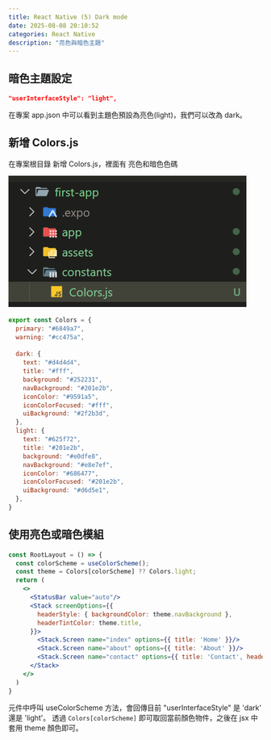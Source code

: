 ```yaml
---
title: React Native (5) Dark mode
date: 2025-08-08 20:10:52
categories: React Native
description: "亮色與暗色主題"
---
```


## 暗色主題設定

```json
"userInterfaceStyle": "light",
```

在專案 app.json 中可以看到主題色預設為亮色(light)，我們可以改為 dark。

## 新增 Colors.js

在專案根目錄 新增 Colors.js，裡面有 亮色和暗色色碼

![](../images/React-native/react-native-6.png)

```js
export const Colors = {
  primary: "#6849a7",
  warning: "#cc475a",
  
  dark: {
    text: "#d4d4d4",
    title: "#fff",
    background: "#252231",
    navBackground: "#201e2b",
    iconColor: "#9591a5",
    iconColorFocused: "#fff",
    uiBackground: "#2f2b3d",
  },
  light: {
    text: "#625f72",
    title: "#201e2b",
    background: "#e0dfe8",
    navBackground: "#e8e7ef",
    iconColor: "#686477",
    iconColorFocused: "#201e2b",
    uiBackground: "#d6d5e1",
  },
}
```

## 使用亮色或暗色模組

```jsx
const RootLayout = () => {
  const colorScheme = useColorScheme();
  const theme = Colors[colorScheme] ?? Colors.light;
  return (
    <>
      <StatusBar value="auto"/>
      <Stack screenOptions={{
        headerStyle: { backgroundColor: theme.navBackground },
        headerTintColor: theme.title,
      }}>
        <Stack.Screen name="index" options={{ title: 'Home' }}/>
        <Stack.Screen name="about" options={{ title: 'About' }}/>
        <Stack.Screen name="contact" options={{ title: 'Contact', headerShown: false }}/>
      </Stack>
    </>
  )
}
```

元件中呼叫 useColorScheme 方法，會回傳目前 "userInterfaceStyle" 是 'dark' 還是 'light'。
透過 `Colors[colorScheme]` 即可取回當前顏色物件，之後在 jsx 中套用 theme 顏色即可。

